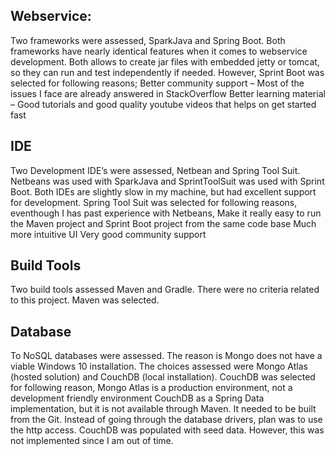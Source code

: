 Webservice:
-----------
Two frameworks were assessed, SparkJava and Spring Boot.
Both frameworks have nearly identical features when it comes to webservice development. Both allows to create jar files with embedded jetty or tomcat, so they can run and test independently if needed. However, Sprint Boot was selected for following reasons;
Better community support – Most of the issues I face are already answered in StackOverflow
Better learning material – Good tutorials and good quality youtube videos that helps on get started fast

IDE
----
Two Development IDE’s were assessed, Netbean and Spring Tool Suit.
Netbeans was used with SparkJava and SprintToolSuit was used with Sprint Boot. Both IDEs are slightly slow in my machine, but had excellent support for development. Spring Tool Suit was selected for following reasons, eventhough I has past experience with Netbeans,
Make it really easy to run the Maven project and Sprint Boot project from the same code base
Much more intuitive UI
Very good community support

Build Tools
-----------
Two build tools assessed Maven and Gradle.
There were no criteria related to this project. Maven was selected.

Database
--------
To NoSQL databases were assessed. The reason is Mongo does not have a viable Windows 10 installation. The choices assessed were Mongo Atlas (hosted solution) and CouchDB (local installation). CouchDB was selected for following reason,
Mongo Atlas is a production environment, not a development friendly environment
CouchDB as a Spring Data implementation, but it is not available through Maven. It needed to be built from the Git. Instead of going through the database drivers, plan was to use the http access.
CouchDB was populated with seed data. However, this was not implemented since I am out of time.

